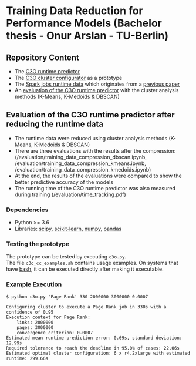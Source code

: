 # Training Data Reduction for Performance Models (Bachelor thesis -  Onur Arslan -  TU-Berlin)

## Repository Content

- The [C3O runtime predictor](/RuntimePrediction)
- The [C3O cluster configurator](/ClusterConfiguration) as a prototype
- The [Spark jobs runtime data](/data) which originates from a [previous paper](https://github.com/dos-group/c3o-experiments)
- An [evaluation of the C3O runtime predictor](/evaluation) with the cluster analysis methods (K-Means, K-Medoids & DBSCAN)

## Evaluation of the C3O runtime predictor after reducing the runtime data

- The runtime data were reduced using cluster analysis methods (K-Means, K-Medoids & DBSCAN)
- There are three evaluations with the results after the compression:
  (/evaluation/training_data_compression_dbscan.ipynb,
  /evaluation/training_data_compression_kmeans.ipynb,
  /evaluation/training_data_compression_kmedoids.ipynb)
- At the end, the results of the evaluations were compared to show the better predictive accuracy of the models
- The running time of the C3O runtime predictor was also measured during training (/evaluation/time_tracking.pdf)

### Dependencies

- Python >= 3.6
- Libraries: [scipy](https://pypi.org/project/scipy/), [scikit-learn](https://pypi.org/project/scikit-learn/), [numpy](https://pypi.org/project/numpy/), [pandas](https://pypi.org/project/pandas/)


### Testing the prototype

The prototype can be tested by executing `c3o.py`.  
The file `c3o_cc_examples.sh` contains usage examples. On systems that have [bash](https://en.wikipedia.org/wiki/Bash_\(Unix_shell\)), it can be executed directly after making it executable.


### Example Execution

```
$ python c3o.py 'Page Rank' 330 2000000 3000000 0.0007

Configuring cluster to execute a Page Rank job in 330s with a confidence of 0.95
Execution context for Page Rank:
    links: 2000000
    pages: 3000000
    convergence_criterion: 0.0007
Estimated mean runtime prediction error: 0.69s, standard deviation: 12.99s
Required tolerance to reach the deadline in 95.0% of cases: 22.06s
Estimated optimal cluster configuration: 6 x r4.2xlarge with estimated runtime: 299.66s
```
